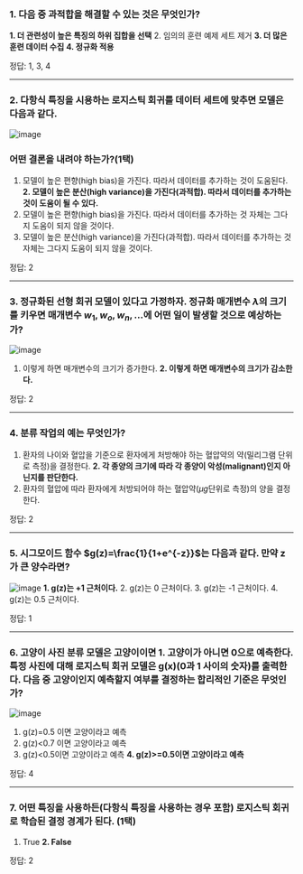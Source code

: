 ### 1. 다음 중 과적합을 해결할 수 있는 것은 무엇인가?
**1. 더 관련성이 높은 특징의 하위 집합을 선택**
2. 임의의 훈련 예제 세트 제거
**3. 더 많은 훈련 데이터 수집**
**4. 정규화 적용**

정답: 1, 3, 4

---

### 2. 다항식 특징을 시용하는 로지스틱 회귀를 데이터 세트에 맞추면 모델은 다음과 같다.
![image](https://github.com/qlkdkd/MachineLearning/assets/71871927/782ee8e7-5f39-4f5d-abbb-a0e3f5e6de27)
### 어떤 결론을 내려야 하는가?(1택)
1. 모델이 높은 편향(high bias)을 가진다. 따라서 데이터를 추가하는 것이 도움된다.
**2. 모델이 높은 분산(high variance)을 가진다(과적합). 따라서 데이터를 추가하는 것이 도움이 될 수 있다.**
3. 모델이 높은 편향(high bias)을 가진다. 따라서 데이터를 추가하는 것 자체는 그다지 도움이 되지 않을 것이다.
4. 모델이 높은 분산(high variance)을 가진다(과적합). 따라서 데이터를 추가하는 것 자체는 그다지 도움이 되지 않을 것이다.

정답: 2

---

### 3. 정규화된 선형 회귀 모델이 있다고 가정하자. 정규화 매개변수 $\lambda$의 크기를 키우면 매개변수 $w_1, w_o, w_n, ...$에 어떤 일이 발생할 것으로 예상하는가?
![image](https://github.com/qlkdkd/MachineLearning/assets/71871927/39ab9fcf-a4ab-4d58-aa8a-cc5e9b8773a1)
1. 이렇게 하면 매개변수의 크기가 증가한다.
**2. 이렇게 하면 매개변수의 크기가 감소한다.**

정답: 2

---

### 4. 분류 작업의 예는 무엇인가?
1. 환자의 나이와 혈압을 기준으로 환자에게 처방해야 하는 혈압약의 약(밀리그램 단위로 측정)을 결정한다.
**2. 각 종양의 크기에 따라 각 종양이 악성(malignant)인지 아닌지를 판단한다.**
3. 환자의 혈압에 따라 환자에게 처방되어야 하는 혈압약($\mu g$단위로 측정)의 양을 결정한다.

정답: 2

---
### 5. 시그모이드 함수 $g(z)=\frac{1}{1+e^{-z}}$는 다음과 같다. 만약 z가 큰 양수라면?
![image](https://github.com/qlkdkd/MachineLearning/assets/71871927/f88a561c-32ed-4c1a-ad23-e10f0325f69e)
**1. g(z)는 +1 근처이다.**
2. g(z)는 0 근처이다.
3. g(z)는 -1 근처이다.
4. g(z)는 0.5 근처이다.

정답: 1

---

### 6. 고양이 사진 분류 모델은 고양이이면 1. 고양이가 아니면 0으로 예측한다. 특정 사진에 대해 로지스틱 회귀 모델은 g(x)(0과 1 사이의 숫자)를 출력한다. 다음 중 고양이인지 예측할지 여부를 결정하는 합리적인 기준은 무엇인가?
![image](https://github.com/qlkdkd/MachineLearning/assets/71871927/88fc4b14-19e4-402a-867e-1859012fc53f)
1. g(z)=0.5 이면 고양이라고 예측
2. g(z)<0.7 이면 고양이라고 예측
3. g(z)<0.5이면 고양이라고 예측
**4. g(z)>=0.5이면 고양이라고 예측**

정답: 4

---

### 7. 어떤 특징을 사용하든(다항식 특징을 사용하는 경우 포함) 로지스틱 회귀로 학습된 결정 경계가 된다. (1택)
1. True
**2. False**

정답: 2
